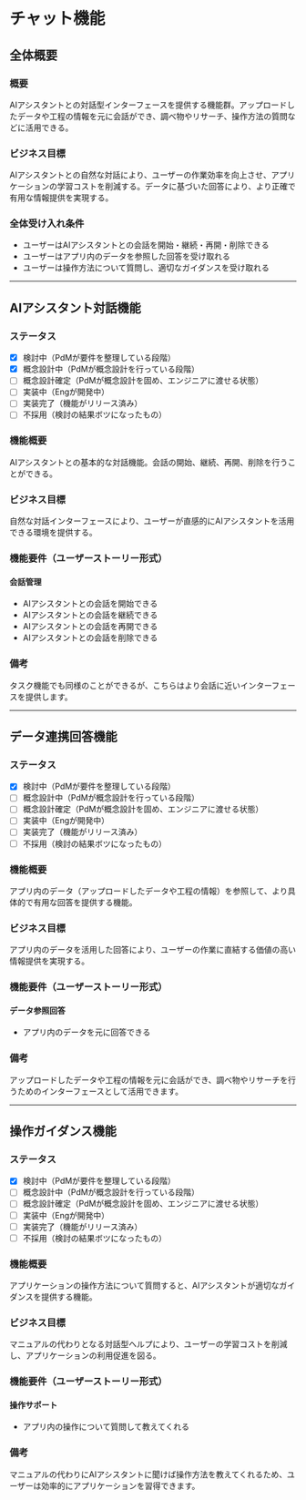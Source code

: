 # チャット機能

## 全体概要
### 概要
AIアシスタントとの対話型インターフェースを提供する機能群。アップロードしたデータや工程の情報を元に会話ができ、調べ物やリサーチ、操作方法の質問などに活用できる。

### ビジネス目標
AIアシスタントとの自然な対話により、ユーザーの作業効率を向上させ、アプリケーションの学習コストを削減する。データに基づいた回答により、より正確で有用な情報提供を実現する。

### 全体受け入れ条件
- ユーザーはAIアシスタントとの会話を開始・継続・再開・削除できる
- ユーザーはアプリ内のデータを参照した回答を受け取れる
- ユーザーは操作方法について質問し、適切なガイダンスを受け取れる

---

## AIアシスタント対話機能

### ステータス
- [X] 検討中（PdMが要件を整理している段階）
- [X] 概念設計中（PdMが概念設計を行っている段階）
- [ ] 概念設計確定（PdMが概念設計を固め、エンジニアに渡せる状態）
- [ ] 実装中（Engが開発中）
- [ ] 実装完了（機能がリリース済み）
- [ ] 不採用（検討の結果ボツになったもの）

### 機能概要
AIアシスタントとの基本的な対話機能。会話の開始、継続、再開、削除を行うことができる。

### ビジネス目標
自然な対話インターフェースにより、ユーザーが直感的にAIアシスタントを活用できる環境を提供する。

### 機能要件（ユーザーストーリー形式）
#### 会話管理
- AIアシスタントとの会話を開始できる
- AIアシスタントとの会話を継続できる
- AIアシスタントとの会話を再開できる
- AIアシスタントとの会話を削除できる

### 備考
タスク機能でも同様のことができるが、こちらはより会話に近いインターフェースを提供します。

---

## データ連携回答機能

### ステータス
- [X] 検討中（PdMが要件を整理している段階）
- [ ] 概念設計中（PdMが概念設計を行っている段階）
- [ ] 概念設計確定（PdMが概念設計を固め、エンジニアに渡せる状態）
- [ ] 実装中（Engが開発中）
- [ ] 実装完了（機能がリリース済み）
- [ ] 不採用（検討の結果ボツになったもの）

### 機能概要
アプリ内のデータ（アップロードしたデータや工程の情報）を参照して、より具体的で有用な回答を提供する機能。

### ビジネス目標
アプリ内のデータを活用した回答により、ユーザーの作業に直結する価値の高い情報提供を実現する。

### 機能要件（ユーザーストーリー形式）
#### データ参照回答
- アプリ内のデータを元に回答できる

### 備考
アップロードしたデータや工程の情報を元に会話ができ、調べ物やリサーチを行うためのインターフェースとして活用できます。

---

## 操作ガイダンス機能

### ステータス
- [X] 検討中（PdMが要件を整理している段階）
- [ ] 概念設計中（PdMが概念設計を行っている段階）
- [ ] 概念設計確定（PdMが概念設計を固め、エンジニアに渡せる状態）
- [ ] 実装中（Engが開発中）
- [ ] 実装完了（機能がリリース済み）
- [ ] 不採用（検討の結果ボツになったもの）

### 機能概要
アプリケーションの操作方法について質問すると、AIアシスタントが適切なガイダンスを提供する機能。

### ビジネス目標
マニュアルの代わりとなる対話型ヘルプにより、ユーザーの学習コストを削減し、アプリケーションの利用促進を図る。

### 機能要件（ユーザーストーリー形式）
#### 操作サポート
- アプリ内の操作について質問して教えてくれる

### 備考
マニュアルの代わりにAIアシスタントに聞けば操作方法を教えてくれるため、ユーザーは効率的にアプリケーションを習得できます。

